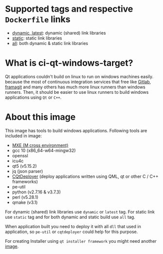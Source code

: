 # Supported tags and respective `Dockerfile` links
* [dynamic, latest](https://github.com/hivaiot/ci-qt-windows-target/blob/main/Dockerfile.dynamic): dynamic (shared) link libraries
* [static](https://github.com/hivaiot/ci-qt-windows-target/blob/main/Dockerfile.static): static link libraries
* [all](https://github.com/hivaiot/ci-qt-windows-target/blob/main/Dockerfile): both dynamic & static link libraries

# What is ci-qt-windows-target?
Qt applications couldn't build on linux to run on windows machines easily. because the most of continuous integration services that free like [Gitlab](https://gitlab.com), [framagit](https://framagit.org) and many others has much more linux runners than windows runners. Then, it should be easier to use linux runners to build windows applications using `Qt` or `C++`. 

# About this image 
This image has tools to build windows applications. Following tools are included in image:
* [MXE (M cross environment)](https://github.com/mxe/mxe)
* gcc 10 (x86_64-w64-mingw32)
* openssl
* icu4c
* qt5 (v5.15.2)
* jq (json parser)
* [CQtDeployer](https://github.com/QuasarApp/CQtDeployer) (deploy applications written using QML, qt or other С / С++ frameworks)
* pe-util
* python (v2.7.16 & v3.7.3)
* perl (v5.28.1)
* qmake (v3.1)

For dynamic (shared) link libraries use `dynamic` or `latest` tag. For static link use `static` tag and for both dynamic and static build use `all` tag.

When application built you need to deploy it with all `dll` that used in application, so `pe-util` or `cqtdeployer` could help for this purpose.

For creating Installer using `qt installer framework` you might need another [image](https://hub.docker.com/r/hivaiot/ci-qt-installer-framework-windows-target).

